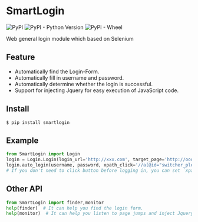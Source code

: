# SmartLogin
![PyPI](https://img.shields.io/pypi/v/smartlogin.svg)
![PyPI - Python Version](https://img.shields.io/pypi/pyversions/smartlogin.svg)
![PyPI - Wheel](https://img.shields.io/pypi/wheel/smartlogin.svg)

Web general login module which based on Selenium

## Feature
- Automatically find the Login-Form.
- Automatically fill in username and password.
- Automatically determine whether the login is successful.
- Support for injecting Jquery for easy execution of JavaScript code.

## Install
```shell
$ pip install smartlogin
```

## Example
```python
from SmartLogin import Login
login = Login.Login(login_url='http://xxx.com', target_page='http://ooo.com')
login.auto_login(username, password, xpath_click='//a[@id="switcher_plogin"]')  
# If you don't need to click button before logging in, you can set `xpath_click` to None.)
```

## Other API
```python
from SmartLogin import finder,monitor
help(finder)  # It can help you find the login form.
help(monitor)  # It can help you listen to page jumps and inject Jquery.
```